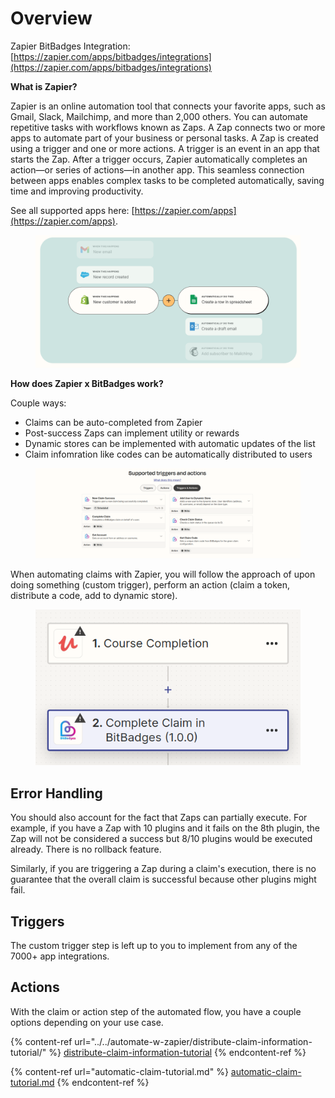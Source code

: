 # Overview

Zapier BitBadges Integration: [https://zapier.com/apps/bitbadges/integrations](https://zapier.com/apps/bitbadges/integrations)

**What is Zapier?**

Zapier is an online automation tool that connects your favorite apps, such as Gmail, Slack, Mailchimp, and more than 2,000 others. You can automate repetitive tasks with workflows known as Zaps. A Zap connects two or more apps to automate part of your business or personal tasks. A Zap is created using a trigger and one or more actions. A trigger is an event in an app that starts the Zap. After a trigger occurs, Zapier automatically completes an action—or series of actions—in another app. This seamless connection between apps enables complex tasks to be completed automatically, saving time and improving productivity.

See all supported apps here: [https://zapier.com/apps](https://zapier.com/apps).

<figure><img src="../../../../.gitbook/assets/image (72).png" alt=""><figcaption></figcaption></figure>

**How does Zapier x BitBadges work?**

Couple ways:

* Claims can be auto-completed from Zapier
* Post-success Zaps can implement utility or rewards
* Dynamic stores can be implemented with automatic updates of the list
* Claim infomration like codes can be automatically distributed to users

<figure><img src="../../../../.gitbook/assets/image (197).png" alt=""><figcaption></figcaption></figure>

When automating claims with Zapier, you will follow the approach of upon doing something (custom trigger), perform an action  (claim a token, distribute a code, add to dynamic store).

<figure><img src="../../../../.gitbook/assets/image (89).png" alt=""><figcaption></figcaption></figure>

## **Error Handling**

You should also account for the fact that Zaps can partially execute. For example, if you have a Zap with 10 plugins and it fails on the 8th plugin, the Zap will not be considered a success but 8/10 plugins would be executed already. There is no rollback feature.

Similarly, if you are triggering a Zap during a claim's execution, there is no guarantee that the overall claim is successful because other plugins might fail.

## Triggers

The custom trigger step is left up to you to implement from any of the 7000+ app integrations.&#x20;

## **Actions**

With the claim or action step of the automated flow, you have a couple options depending on your use case.

{% content-ref url="../../automate-w-zapier/distribute-claim-information-tutorial/" %}
[distribute-claim-information-tutorial](../../automate-w-zapier/distribute-claim-information-tutorial/)
{% endcontent-ref %}

{% content-ref url="automatic-claim-tutorial.md" %}
[automatic-claim-tutorial.md](automatic-claim-tutorial.md)
{% endcontent-ref %}
